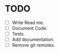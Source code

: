 # TODO
- [ ] Write Read me.
- [ ] Document Code.
- [ ] Tests.
- [ ] Add documentation.
- [ ] Remove git remotes.